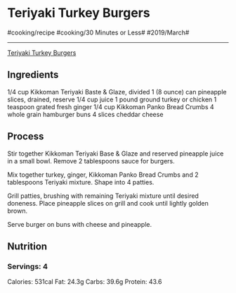 # Teriyaki Turkey Burgers
#cooking/recipe #cooking/30 Minutes or Less# #2019/March#
- - - -
[Teriyaki Turkey Burgers](https://www.allrecipes.com/recipe/216961/teriyaki-pineapple-turkey-burgers/)

## Ingredients
1/4 cup Kikkoman Teriyaki Baste & Glaze, divided
1 (8 ounce) can pineapple slices, drained, reserve 1/4 cup juice
1 pound ground turkey or chicken
1 teaspoon grated fresh ginger 
1/4 cup Kikkoman Panko Bread Crumbs
4 whole grain hamburger buns
4 slices cheddar cheese

## Process
Stir together Kikkoman Teriyaki Base & Glaze and reserved pineapple juice in a small bowl. Remove 2 tablespoons sauce for burgers.

Mix together turkey, ginger, Kikkoman Panko Bread Crumbs and 2 tablespoons Teriyaki mixture. Shape into 4 patties.

Grill patties, brushing with remaining Teriyaki mixture until desired doneness. Place pineapple slices on grill and cook until lightly golden brown.

Serve burger on buns with cheese and pineapple.

## Nutrition
### Servings: 4
Calories: 531cal
Fat: 24.3g
Carbs: 39.6g
Protein: 43.6